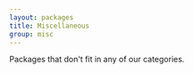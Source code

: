 ```yaml
---
layout: packages
title: Miscellaneous
group: misc
---
```


Packages that don't fit in any of our categories.
       
